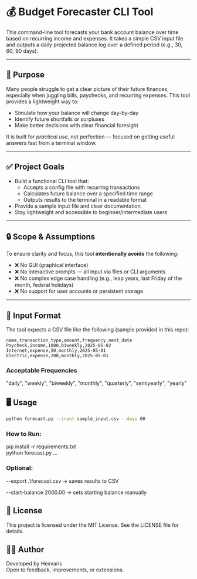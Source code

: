 # 💰 Budget Forecaster CLI Tool

This command-line tool forecasts your bank account balance over time based on recurring income and expenses. It takes a simple CSV input file and outputs a daily projected balance log over a defined period (e.g., 30, 60, 90 days).

---

## 📌 Purpose

Many people struggle to get a clear picture of their future finances, especially when juggling bills, paychecks, and recurring expenses. This tool provides a lightweight way to:

- Simulate how your balance will change day-by-day
- Identify future shortfalls or surpluses
- Make better decisions with clear financial foresight

It is built for *practical use*, not perfection — focused on getting useful answers fast from a terminal window.

---

## ✅ Project Goals

- Build a functional CLI tool that:
  - Accepts a config file with recurring transactions
  - Calculates future balance over a specified time range
  - Outputs results to the terminal in a readable format
- Provide a sample input file and clear documentation
- Stay lightweight and accessible to beginner/intermediate users

---

## 🔒 Scope & Assumptions

To ensure clarity and focus, this tool **intentionally avoids** the following:

- ❌ No GUI (graphical interface)
- ❌ No interactive prompts — all input via files or CLI arguments
- ❌ No complex edge case handling (e.g., leap years, last Friday of the month, federal holidays)
- ❌ No support for user accounts or persistent storage

---

## 📁 Input Format

The tool expects a CSV file like the following (sample provided in this repo):

```csv
name,transaction_type,amount,frequency,next_date
Paycheck,income,1000,biweekly,2025-05-02
Internet,expense,50,monthly,2025-05-01
Electric,expense,200,monthly,2025-05-01
```

### Acceptable Frequencies
"daily", "weekly", "biweekly", "monthly", "quarterly", "semiyearly", "yearly"

## 🖥️ Usage

```bash
python forecast.py --input sample_input.csv --days 60
```

### How to Run:
pip install -r requirements.txt\
python forecast.py ...


### Optional:
--export .\forecast.csv → saves results to CSV

--start-balance 2000.00 → sets starting balance manually

## 📄 License
This project is licensed under the MIT License. See the LICENSE file for details.

## 🙋‍♂️ Author
Developed by Hexvaris\
Open to feedback, improvements, or extensions.